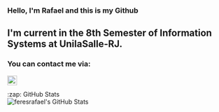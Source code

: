 ### Hello, I'm Rafael and this is my Github

## I'm current in the 8th Semester of Information Systems at UnilaSalle-RJ.

### You can contact me via:
[<img align="left" alt="codeSTACKr | LinkedIn" width="22px" src="https://cdn.jsdelivr.net/npm/simple-icons@v3/icons/linkedin.svg" />][linkedin]

<br />

[linkedin]: https://linkedin.com/in/feresrafael

<br />

<!-- <details> -->
  <summary>:zap: GitHub Stats</summary>

  <img align="left" alt="feresrafael's GitHub Stats" src="https://github-readme-stats.codestackr.vercel.app/api?username=feresrafael&show_icons=true&hide_border=truetheme=radical" />

<!-- </details> -->
